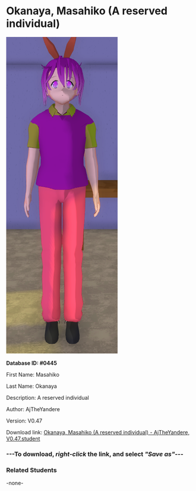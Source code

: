 # Okanaya, Masahiko (A reserved individual)

<img src="Files/Okanaya, Masahiko (A reserved individual).png" title="Okanaya, Masahiko (A reserved individual) - AjTheYandere, V0.47">

**Database ID: #0445**

First Name: Masahiko

Last Name: Okanaya

Description: A reserved individual

Author: AjTheYandere

Version: V0.47

Download link: <a href="https://raw.githubusercontent.com/Arbiter1223/Daigaku-Gurashi-Custom-Students/master/Students/Files/Okanaya%2C%20Masahiko%20(A%20reserved%20individual)%20-%20AjTheYandere%2C%20V0.47.student">Okanaya, Masahiko (A reserved individual) - AjTheYandere, V0.47.student</a>

### ---**To download, _right-click_ the link, and select _"Save as"_**---

### Related Students

-none-
